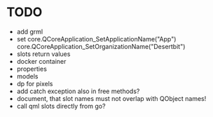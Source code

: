 # TODO
- add grml
- set core.QCoreApplication_SetApplicationName("App") core.QCoreApplication_SetOrganizationName("Desertbit")
- slots return values
- docker container
- properties
- models
- dp for pixels
- add catch exception also in free methods?
- document, that slot names must not overlap with QObject names!
- call qml slots directly from go?
